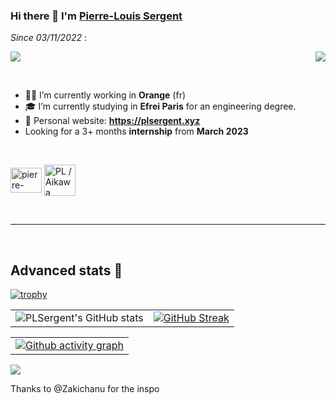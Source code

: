 ### Hi there 👋 I'm [Pierre-Louis Sergent](https://plsergent.xyz)

*Since 03/11/2022* :
  
<p><img align="right" src="https://user-images.githubusercontent.com/27278774/199810462-29b96910-0118-4212-a09c-fce3caca9899.gif" /></p>

![](https://komarev.com/ghpvc/?username=plsergent&style=for-the-badge&color=blueviolet)

<br>

- 👷‍♂️ I’m currently working in **Orange** (fr)
- 🎓 I’m currently studying in **Efrei Paris** for an engineering degree.
- 💬 Personal website: **https://plsergent.xyz**
- Looking for a 3+ months **internship** from **March 2023**

<br>

<p align="left">
<a href="https://linkedin.com/in/pierre-louis-s" target="blank"><img align="center" src="https://raw.githubusercontent.com/rahuldkjain/github-profile-readme-generator/master/src/images/icons/Social/linked-in-alt.svg" alt="pierre-louis-s" height="40" width="50" /></a>
<a href="https://discord.gg/PL / Aikawa Towa#5031" target="blank"><img align="center" src="https://raw.githubusercontent.com/rahuldkjain/github-profile-readme-generator/master/src/images/icons/Social/discord.svg" alt="PL / Aikawa Towa#5031" height="50" width="50" /></a>
</p>

<br>
<hr>
<br>

## Advanced stats :stars:

[![trophy](https://github-profile-trophy.vercel.app/?username=plsergent&theme=dracula&column=7)](https://github.com/ryo-ma/github-profile-trophy)

|                                                                                                           |                                                                                                                                                                                                                                                                       |
| --------------------------------------------------------------------------------------------------------- | ----------------------------------------------------------------------------------------------------------------------------------------------------------------------------------------------------------------------------------------------------------------------|
| ![PLSergent's GitHub stats](https://github-readme-stats.vercel.app/api?username=plsergent&count_private=true&theme=radical) |[![GitHub Streak](http://github-readme-streak-stats.herokuapp.com?user=plsergent&theme=dark&hide_border=true&date_format=j%20M%5B%20Y%5D&ring=FFFFFF&currStreakLabel=FFFFFF)](https://git.io/streak-stats) |

|                                                                                                                                                                                                 |                                                                                                                                                                                  
| ------------------------------------------------------------------------------------------------------------------------------------------------------------------------------------------------|
| [![Github activity graph](https://activity-graph.herokuapp.com/graph?username=plsergent&theme=xcode&area=true&hide_border=true)](https://github.com/ashutosh00710/github-readme-activity-graph) |                                                                                                                                                                                 |  
![](https://hit.yhype.me/github/profile?user_id=27278774)

Thanks to @Zakichanu for the inspo
